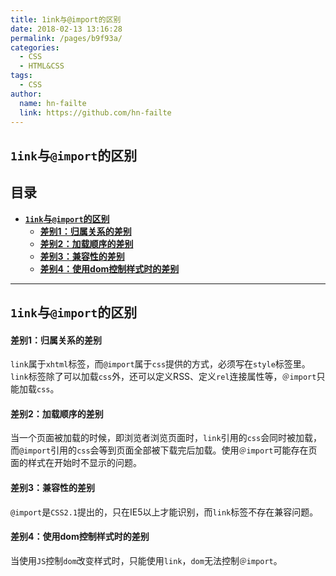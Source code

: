 ```yaml
---
title: 1ink与@import的区别
date: 2018-02-13 13:16:28
permalink: /pages/b9f93a/
categories:
  - CSS
  - HTML&CSS
tags:
  - CSS
author:
  name: hn-failte
  link: https://github.com/hn-failte
---
```

## `1ink`与`@import`的区别 <span id="home">

## 目录

* **[`1ink`与`@import`的区别 ](#1)**
 	* **[差别1：归属关系的差别 ](#1.1)**
 	* **[差别2：加载顺序的差别 ](#1.2)**
	* **[差别3：兼容性的差别 ](#3.1)**
	* **[差别4：使用dom控制样式时的差别 ](#3.1)**

------

## `1ink`与`@import`的区别 <span id="1">
#### 差别1：归属关系的差别 <span id="1.1">

`link`属于`xhtml`标签，而`@import`属于`css`提供的方式，必须写在`style`标签里。`link`标签除了可以加载`css`外，还可以定义RSS、定义`rel`连接属性等，`＠import`只能加载`css`。

#### 差别2：加载顺序的差别 <span id="1.2">
当一个页面被加载的时候，即浏览者浏览页面时，`link`引用的`css`会同时被加载，而`@import`引用的`css`会等到页面全部被下载完后加载。使用`＠import`可能存在页面的样式在开始时不显示的问题。

#### 差别3：兼容性的差别 <span id="1.2">

`@import`是`CSS2.1`提出的，只在IE5以上才能识别，而`link`标签不存在兼容问题。

#### 差别4：使用dom控制样式时的差别 <span id="1.2">

当使用`JS`控制`dom`改变样式时，只能使用`link`，`dom`无法控制`＠import`。
